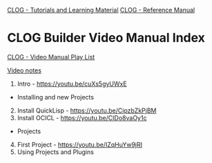 
[CLOG - Tutorials and Learning Material](LEARN.md)
[CLOG - Reference Manual](https://rabbibotton.github.io/clog/clog-manual.html)


CLOG Builder Video Manual Index
===============================
[CLOG - Video Manual Play List](https://www.youtube.com/playlist?list=PLSUeblYuDUiOlX28-v8T__aM-2XO32vR_)

[Video notes](doc/vm-index.md)

1. Intro   - https://youtu.be/cuXs5gyUWxE

* Installing and new Projects

2. Install QuickLisp - https://youtu.be/CipzbZkPjBM
3. Install OCICL - https://youtu.be/CIDo8vaOy1c

* Projects

4. First Project - https://youtu.be/IZqHuYw9jRI
5. Using Projects and Plugins